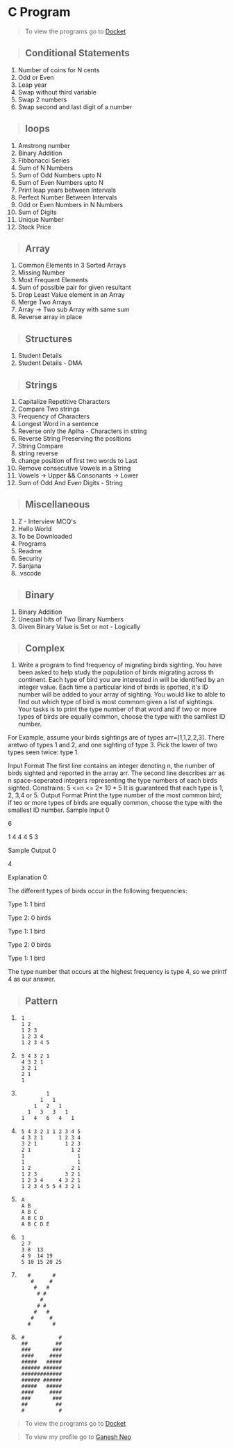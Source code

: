 # C Program

> To view the programs go to [Docket](https://github.com/GaneshNeo/Docket.git)

> ## Conditional Statements

1. Number of coins for N cents
2. Odd or Even
3. Leap year
4. Swap without third variable
5. Swap 2 numbers
6. Swap second and last digit of a number

> ## loops

1. Amstrong number
2. Binary Addition
3. Fibbonacci Series
4. Sum of N Numbers
5. Sum of Odd Numbers upto N
6. Sum of Even Numbers upto N
7. Print leap years between Intervals
8. Perfect Number Between Intervals
9. Odd or Even Numbers in N Numbers
10. Sum of Digits
11. Unique Number 
12. Stock Price

> ## Array

1. Common Elements in 3 Sorted Arrays
2. Missing Number
3. Most Frequent Elements
4. Sum of possible pair for given resultant
5. Drop Least Value element in an Array
6. Merge Two Arrays
7. Array -> Two sub Array with same sum
8. Reverse array in place

> ## Structures

1. Student Details
2. Student Details - DMA

> ## Strings

1. Capitalize Repetitive Characters
2. Compare Two strings
3. Frequency of Characters
4. Longest Word in a sentence
5. Reverse only the Aplha - Characters in string
6. Reverse String Preserving the positions
7. String Compare
8. string reverse
9. change position of first two words to Last
10. Remove consecutive Vowels in a String
11. Vowels -> Upper && Consonants -> Lower 
12. Sum of Odd And Even Digits - String

> ## Miscellaneous

1. Z - Interview MCQ's
2. Hello World
3. To be Downloaded
4. Programs
5. Readme
6. Security
7. Sanjana
8. .vscode

> ## Binary
1. Binary Addition
2. Unequal bits of Two Binary Numbers
3. Given Binary Value is Set or not - Logically

> ## Complex
1. Write a program to find frequency of migrating
birds sighting. You have been asked to help study the population of birds migrating across th continent. Each type of bird you are interested in will be identified by an integer value. Each time a particular kind of birds is spotted, it's ID number will be added to your array of sighting. You would like to alble to find out which type of bird is most commom given a list of sightings. Your tasks is to print the type number of that word and if two or more types of birds are equally common, choose the type with the samllest ID number.
       
For Example, assume your birds sightings are of types
arr=[1,1,2,2,3]. There aretwo of types 1 and 2, and one sighting of type 3. Pick the lower of two types seen twice: type 1.

Input Format
The first line contains an integer denoting n, the number of birds sighted and reported in the array arr.
The second line describes arr as n space-seperated integers representing the type numbers of each birds sighted.
Constrains: 5 <=n <= 2* 10 * 5
It is guaranteed that each type is 1, 2, 3,4 or 5.
Output Format
Print the type number of the most common bird; if teo or more types of birds are equally common, choose the type with the smallest ID number.
Sample Input 0

6

1 4 4 4 5 3

Sample Output 0

4

Explanation 0

The different types of birds occur in the following frequencies:

Type 1: 1 bird

Type 2: 0 birds

Type 1: 1 bird

Type 2: 0 birds

Type 1: 1 bird

The type number that occurs at the highest frequency is type 4, so we printf 4 as our answer.


> ## Pattern

1.      1
        1 2
        1 2 3
        1 2 3 4
        1 2 3 4 5
    
2.      5 4 3 2 1
        4 3 2 1
        3 2 1 
        2 1
        1

3.              1
              1   1
            1   2   1
          1   3   3   1
        1   4   6   4   1

4.      5 4 3 2 1 1 2 3 4 5
        4 3 2 1     1 2 3 4
        3 2 1         1 2 3
        2 1             1 2
        1                 1
        1                 1
        1 2             2 1
        1 2 3         3 2 1
        1 2 3 4     4 3 2 1
        1 2 3 4 5 5 4 3 2 1

5.      A
        A B
        A B C
        A B C D
        A B C D E
        
6.      1
        2 7  
        3 8  13 
        4 9  14 19
        5 10 15 20 25

7.        #       #
           #     #
            #   #
             # #
              #
             # #
            #   #
           #     #
          #       #


8.      #           #
        ##         ##
        ###       ###
        ####     ####
        #####   #####
        ###### ######
        #############
        ###### ######
        #####   #####
        ####     ####
        ###       ###
        ##         ##
        #           #


> To view the programs go to [Docket](https://github.com/GaneshNeo/Docket.git)

> To view my profile go to [Ganesh Neo](https://github.com/GaneshNeo)
    